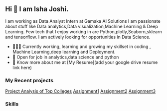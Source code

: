 ## Hi 👋 I am Isha Joshi. 
I am working as  Data Analyst Intern at Gamaka AI Solutions
I am passionate about stuff like Data analytics,Data visualization,Machine Learning & Deep Learning. 
Few tech that I enjoy working in are Python,plotly,Seaborn,sklearn and tensorflow. I am actively looking for opportunities in Data Science.

- 👨🏽‍💻 Currently working, learning and growing my skillset in coding , Machine Learning,deep learning and Deployment.
- 🤝 Open for job in  analytics,data science and python
- 👨 Know more about me at [My Resume](add your google drive resume link here) 

### My Recent projects 
[Project Analysis of Top Colleges](https://github.com/IshaJoshi20/Project--Top-colleges/tree/main)
[Assignment1](https://github.com/IshaJoshi20/Assignment1)
[Assignment2](https://github.com/IshaJoshi20/Assignment2)
[Assignment3](https://github.com/IshaJoshi20/Assignment3)

### Skills
